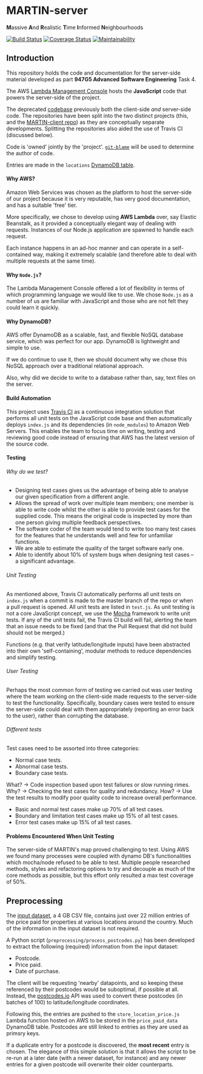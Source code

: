 # MARTIN-server

**M**assive **A**nd **R**ealistic **T**ime **I**nformed **N**eighbourhoods

[![Build Status](https://travis-ci.org/ASE-ESRS/MARTIN-server.svg?branch=master)](https://travis-ci.org/ASE-ESRS/MARTIN-server)
[![Coverage Status](https://coveralls.io/repos/github/ASE-ESRS/MARTIN-server/badge.svg?branch=master)](https://coveralls.io/github/ASE-ESRS/MARTIN-server?branch=master)
[![Maintainability](https://api.codeclimate.com/v1/badges/33627ab4a3c161412034/maintainability)](https://codeclimate.com/github/ASE-ESRS/MARTIN-server/maintainability)

## Introduction
This repository holds the code and documentation for the server-side material developed as part **947G5 Advanced Software Engineering** Task 4.

The AWS [Lambda Management Console](https://eu-west-2.console.aws.amazon.com/lambda/home?region=eu-west-2#/functions/HandleLocationUpdate?tab=configuration) hosts the **JavaScript** code that powers the server-side of the project.

The deprecated [codebase](https://github.com/ASE-ESRS/Group-Project) previously both the client-side _and_ server-side code. The repositories have been split into the two distinct projects (this, and the [MARTIN-client repo](https://github.com/ASE-ESRS/MARTIN-client)) as they are conceptually separate developments. Splitting the repositories also aided the use of Travis CI (discussed below).

Code is 'owned' jointly by the 'project'. [`git-blame`](https://git-scm.com/docs/git-blame) will be used to determine the author of code.

Entries are made in the `locations` [DynamoDB table](https://eu-west-2.console.aws.amazon.com/dynamodb/home?region=eu-west-2#tables:selected=locations).

#### Why AWS?

Amazon Web Services was chosen as the platform to host the server-side of our project because it is very reputable, has very good documentation, and has a suitable 'free' tier.

More specifically, we chose to develop using **AWS Lambda** over, say Elastic Beanstalk, as it provided a conceptually elegant way of dealing with requests. Instances of our Node.js application are spawned to handle each request.

Each instance happens in an ad-hoc manner and can operate in a self-contained way, making it extremely scalable (and therefore able to deal with multiple requests at the same time).

#### Why `Node.js`?

The Lambda Management Console offered a lot of flexibility in terms of which programming language we would like to use. We chose `Node.js` as a number of us are familiar with JavaScript and those who are not felt they could learn it quickly.

#### Why DynamoDB?

AWS offer DynamoDB as a scalable, fast, and flexible NoSQL database service, which was perfect for our app. DynamoDB is lightweight and simple to use.

If we do continue to use it, then we should document why we chose this NoSQL approach over a traditional relational approach.

Also, why did we decide to write to a database rather than, say, text files on the server.

#### Build Automation

This project uses [Travis CI](https://travis-ci.org) as a continuous integration solution that performs all unit tests on the JavaScript code base and then automatically deploys `index.js` and its dependencies (in `node_modules`) to Amazon Web Servers. This enables the team to focus time on writing, testing and reviewing good code instead of ensuring that AWS has the latest version of the source code.

#### Testing

###### Why do we test?

*	Designing test cases gives us the advantage of being able to analyse our given specification from a different angle.
*	Allows the spread of work over multiple team members; one member is able to write code whilst the other is able to provide test cases for the supplied code. This means the original code is inspected by more than one person giving multiple feedback perspectives.
*	The software coder of the team would tend to write too many test cases for the features that he understands well and few for unfamiliar functions.
*	We are able to estimate the quality of the target software early one.
*	Able to identify about 10% of system bugs when designing test cases – a significant advantage.

###### Unit Testing

As mentioned above, Travis CI automatically performs all unit tests on `index.js` when a commit is made to the master branch of the repo or when a pull request is opened. All unit tests are listed in `test.js`. As unit testing is not a core JavaScript concept, we use the [Mocha](https://mochajs.org/) framework to write unit tests. If any of the unit tests fail, the Travis CI build will fail, alerting the team that an issue needs to be fixed (and that the Pull Request that did not build should not be merged.)

Functions (e.g. that verify latitude/longitude inputs) have been abstracted into their own 'self-containing', modular methods to reduce dependencies and simplify testing.

###### User Testing

Perhaps the most common form of testing we carried out was user testing where the team working on the client-side made requests to the server-side to test the functionality. Specifically, boundary cases were tested to ensure the server-side could deal with them appropriately (reporting an error back to the user), rather than corrupting the database.

###### Different tests

Test cases need to be assorted into three categories: 
  -	Normal case tests.
  -	Abnormal case tests.
  -	Boundary case tests.
  
What? -> Code inspection based upon test failures or slow running rimes.
Why? -> Checking the test cases for quality and redundancy. 
How? -> Use the test results to modify poor quality code to increase overall performance.

*	Basic and normal test cases make up 70% of all test cases.
*	Boundary and limitation test cases make up 15% of all test cases.
*	Error test cases make up 15% of all test cases.

#### Problems Encountered When Unit Testing

The server-side of MARTIN's map proved challenging to test. Using AWS we found many processes were coupled with dynamo DB's functionalities which mocha/node refused to be able to test. Multiple people researched methods, styles and refactoring options to try and decouple as much of the core methods as possible, but this effort only resulted a max test coverage of 50%.

## Preprocessing

The [input dataset](https://www.gov.uk/government/statistical-data-sets/price-paid-data-downloads), a 4 GB CSV file, contains just over 22 million entries of the price paid for properties at various locations around the country. Much of the information in the input dataset is not required.

A Python script (`preprocessing/process_postcodes.py`) has been developed to extract the following (required) information from the input dataset:
- Postcode.
- Price paid.
- Date of purchase.

The client will be requesting 'nearby' datapoints, and so keeping these referenced by their postcodes would be suboptimal, if possible at all. Instead, the [postcodes.io](https://www.gov.uk/government/statistical-data-sets/price-paid-data-downloads) API was used to convert these postcodes (in batches of 100) to latitude/longitude coordinates.

Following this, the entries are pushed to the `store_location_price.js` Lambda function hosted on AWS to be stored in the `price_paid_data` DynamoDB table. Postcodes are still linked to entries as they are used as primsry keys.

If a duplicate entry for a postcode is discovered, the **most recent** entry is chosen. The elegance of this simple solution is that it allows the script to be re-run at a later date (with a newer dataset, for instance) and any newer entries for a given postcode will overwrite their older counterparts.
